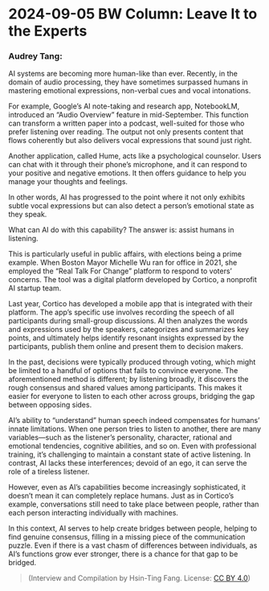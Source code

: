 # 2024-09-05 BW Column: Leave It to the Experts

### Audrey Tang:



AI systems are becoming more human-like than ever. Recently, in the domain of audio processing, they have sometimes surpassed humans in mastering emotional expressions, non-verbal cues and vocal intonations.

For example, Google’s AI note-taking and research app, NotebookLM, introduced an “Audio Overview” feature in mid-September. This function can transform a written paper into a podcast, well-suited for those who prefer listening over reading. The output not only presents content that flows coherently but also delivers vocal expressions that sound just right.

Another application, called Hume, acts like a psychological counselor. Users can chat with it through their phone’s microphone, and it can respond to your positive and negative emotions. It then offers guidance to help you manage your thoughts and feelings.

In other words, AI has progressed to the point where it not only exhibits subtle vocal expressions but can also detect a person’s emotional state as they speak.

What can AI do with this capability? The answer is: assist humans in listening.

This is particularly useful in public affairs, with elections being a prime example. When Boston Mayor Michelle Wu ran for office in 2021, she employed the “Real Talk For Change” platform to respond to voters’ concerns. The tool was a digital platform developed by Cortico, a nonprofit AI startup team.

Last year, Cortico has developed a mobile app that is integrated with their platform. The app’s specific use involves recording the speech of all participants during small-group discussions. AI then analyzes the words and expressions used by the speakers, categorizes and summarizes key points, and ultimately helps identify resonant insights expressed by the participants, publish them online and present them to decision makers.

In the past, decisions were typically produced through voting, which might be limited to a handful of options that fails to convince everyone. The aforementioned method is different; by listening broadly, it discovers the rough consensus and shared values among participants. This makes it easier for everyone to listen to each other across groups, bridging the gap between opposing sides.

AI’s ability to “understand” human speech indeed compensates for humans’ innate limitations. When one person tries to listen to another, there are many variables—such as the listener’s personality, character, rational and emotional tendencies, cognitive abilities, and so on. Even with professional training, it’s challenging to maintain a constant state of active listening. In contrast, AI lacks these interferences; devoid of an ego, it can serve the role of a tireless listener.

However, even as AI’s capabilities become increasingly sophisticated, it doesn’t mean it can completely replace humans. Just as in Cortico’s example, conversations still need to take place between people, rather than each person interacting individually with machines.

In this context, AI serves to help create bridges between people, helping to find genuine consensus, filling in a missing piece of the communication puzzle. Even if there is a vast chasm of differences between individuals, as AI’s functions grow ever stronger, there is a chance for that gap to be bridged.

> (Interview and Compilation by Hsin-Ting Fang. License: [CC BY 4.0](https://creativecommons.org/licenses/by/4.0/deed.en))

